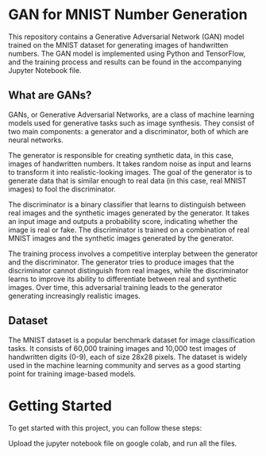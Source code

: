 # GAN for MNIST Number Generation
This repository contains a Generative Adversarial Network (GAN) model trained on the MNIST dataset for generating images of handwritten numbers. The GAN model is implemented using Python and TensorFlow, and the training process and results can be found in the accompanying Jupyter Notebook file.
## What are GANs?
GANs, or Generative Adversarial Networks, are a class of machine learning models used for generative tasks such as image synthesis. They consist of two main components: a generator and a discriminator, both of which are neural networks.

The generator is responsible for creating synthetic data, in this case, images of handwritten numbers. It takes random noise as input and learns to transform it into realistic-looking images. The goal of the generator is to generate data that is similar enough to real data (in this case, real MNIST images) to fool the discriminator.

The discriminator is a binary classifier that learns to distinguish between real images and the synthetic images generated by the generator. It takes an input image and outputs a probability score, indicating whether the image is real or fake. The discriminator is trained on a combination of real MNIST images and the synthetic images generated by the generator.

The training process involves a competitive interplay between the generator and the discriminator. The generator tries to produce images that the discriminator cannot distinguish from real images, while the discriminator learns to improve its ability to differentiate between real and synthetic images. Over time, this adversarial training leads to the generator generating increasingly realistic images.
## Dataset
The MNIST dataset is a popular benchmark dataset for image classification tasks. It consists of 60,000 training images and 10,000 test images of handwritten digits (0-9), each of size 28x28 pixels. The dataset is widely used in the machine learning community and serves as a good starting point for training image-based models.
# Getting Started
To get started with this project, you can follow these steps: 

Upload the jupyter notebook file on google colab, and run all the files.
